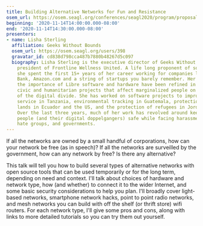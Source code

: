 ```yaml
---
title: Building Alternative Networks for Fun and Resistance
osem_url: https://osem.seagl.org/conferences/seagl2020/program/proposals/798
beginning: '2020-11-14T14:00:00.000-08:00'
end: '2020-11-14T14:30:00.000-08:00'
presenters:
- name: Lisha Sterling
  affiliation: Geeks Without Bounds
  osem_url: https://osem.seagl.org/users/398
  gravatar_id: cd838d798cca487b7880b48267d5c097
  biography: Lisha Sterling is the executive director of Geeks Without Bounds and
    president of Frontline Wellness United. A life long proponent of software freedom,
    she spent the first 15+ years of her career working for companies like Wells Fargo
    Bank, Amazon.com and a string of startups you barely remember. Her ideas about
    the importance of Libre software and hardware have been refined in the fires of
    civic and humanitarian projects that affect marginalized people on the outside
    of the digital divide. She has worked on software projects to improve public water
    service in Tanzania, environmental tracking in Guatemala, protection of indigenous
    lands in Ecuador and the US, and the protection of refugees in Jordan and Mexico.
    Over the last three years, much of her work has revolved around keeping vulnerable
    people (and their digital doppelgangers) safe while facing harassment from individuals,
    hate groups, and governments.
---
```


If all the networks are owned by a small handful of corporations, how can your network be free (as in speech)? If all the networks are surveilled by the government, how can any network by free? Is there any alternative?

This talk will tell you how to build several types of alternative networks with open source tools that can be used temporarily or for the long term, depending on need and context. I'll talk about choices of hardware and network type, how (and whether) to connect it to the wider Internet, and some basic security considerations to help you plan. I'll broadly cover light-based networks, smartphone network hacks, point to point radio networks, and mesh networks you can build with off the shelf (or thrift store) wifi routers. For each network type, I'll give some pros and cons, along with links to more detailed tutorials so you can try them out yourself.
